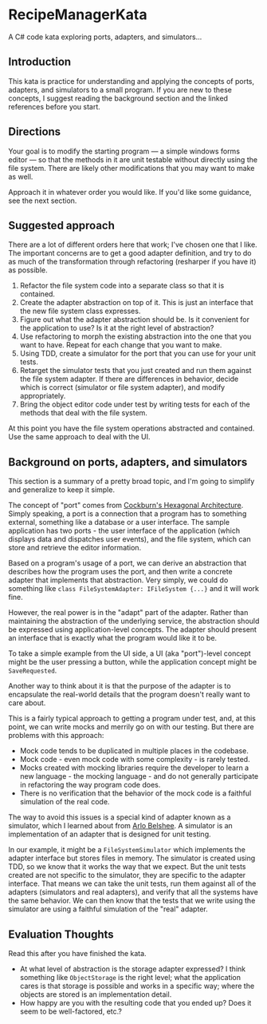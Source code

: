 RecipeManagerKata
=================

A C# code kata exploring ports, adapters, and simulators...

## Introduction

This kata is practice for understanding and applying the concepts of ports, adapters, and simulators to a small program. If you are new to these concepts, I suggest reading the background section and the linked references before you start.

## Directions

Your goal is to modify the starting program &mdash; a simple windows forms editor &mdash; so that the methods in it are unit testable without directly using the file system. There are likely other modifications that you may want to make as well. 

Approach it in whatever order you would like. If you'd like some guidance, see the next section.

## Suggested approach

There are a lot of different orders here that work; I've chosen one that I like. The important concerns are to get a good adapter definition, and try to do as much of the transformation through refactoring (resharper if you have it) as possible. 

1. Refactor the file system code into a separate class so that it is contained.
2. Create the adapter abstraction on top of it. This is just an interface that the new file system class expresses.
3. Figure out what the adapter abstraction should be. Is it convenient for the application to use? Is it at the right level of abstraction? 
4. Use refactoring to morph the existing abstraction into the one that you want to have. Repeat for each change that you want to make.
5. Using TDD, create a simulator for the port that you can use for your unit tests.
6. Retarget the simulator tests that you just created and run them against the file system adapter. If there are differences in behavior, decide which is correct (simulator or file system adapter), and modify appropriately.
7. Bring the object editor code under test by writing tests for each of the methods that deal with the file system.

At this point you have the file system operations abstracted and contained. Use the same approach to deal with the UI.

## Background on ports, adapters, and simulators

This section is a summary of a pretty broad topic, and I'm going to simplify and generalize to keep it simple.

The concept of "port" comes from [Cockburn's Hexagonal Architecture](http://alistair.cockburn.us/Hexagonal+architecture). Simply speaking, a port is a connection that a program has to something external, something like a database or a user interface. The sample application has two ports - the user interface of the application (which displays data and dispatches user events), and the file system, which can store and retrieve the editor information.

Based on a program's usage of a port, we can derive an abstraction that describes how the program uses the port, and then write a concrete adapter that implements that abstraction. Very simply, we could do something like `class FileSystemAdapter: IFileSystem {...}` and it will work fine.

However, the real power is in the "adapt" part of the adapter. Rather than maintaining the abstraction of the underlying service, the abstraction should be expressed using application-level concepts. The adapter should present an interface that is exactly what the program would like it to be.

To take a simple example from the UI side, a UI (aka "port")-level concept might be the user pressing a button, while the application concept might be `SaveRequested`.

Another way to think about it is that the purpose of the adapter is to encapsulate the real-world details that the program doesn't really want to care about.

This is a fairly typical approach to getting a program under test, and, at this point, we can write mocks and merrily go on with our testing. But there are problems with this approach:

* Mock code tends to be duplicated in multiple places in the codebase.
* Mock code - even mock code with some complexity - is rarely tested.
* Mocks created with mocking libraries require the developer to learn a new language - the mocking language - and do not generally participate in refactoring the way program code does. 
* There is no verification that the behavior of the mock code is a faithful simulation of the real code. 

The way to avoid this issues is a special kind of adapter known as a simulator, which I learned about from [Arlo Belshee](http://arlobelshee.com/mock-free-example-part-2-simulators/). A simulator is an implementation of an adapter that is 
designed for unit testing.

In our example, it might be a `FileSystemSimulator` which implements the adapter interface but stores files in memory. The simulator is created using TDD, so we know that it works the way that we expect. But the unit tests created are not specific to the simulator, they are specific to the adapter interface. That means we can take the unit tests, run them against all of the adapters (simulators and real adapters), and verify that all the systems have the same behavior. We can then know that the tests that we write using the simulator are using a faithful simulation of the "real" adapter.

## Evaluation Thoughts

Read this after you have finished the kata.

  * At what level of abstraction is the storage adapter expressed? I think something like `ObjectStorage` is the right level; what the application cares is that storage is possible and works in a specific way; where the objects are stored is an implementation detail. 
  * How happy are you with the resulting code that you ended up? Does it seem to be well-factored, etc.?
